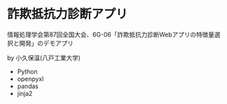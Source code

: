 # 詐欺抵抗力診断アプリ

情報処理学会第87回全国大会、6G-06「詐欺抵抗力診断Webアプリの特徴量選択と開発」のデモアプリ

by 小久保温(八戸工業大学)

* Python
* openpyxl
* pandas
* jinja2
